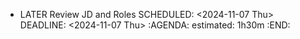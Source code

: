 - LATER Review JD and Roles
  SCHEDULED: <2024-11-07 Thu>
  DEADLINE: <2024-11-07 Thu>
  :AGENDA:
  estimated: 1h30m
  :END: